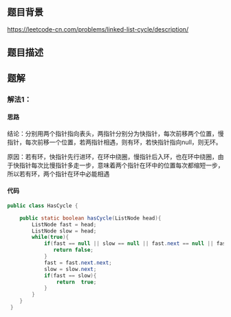 ## 题目背景
https://leetcode-cn.com/problems/linked-list-cycle/description/
## 题目描述

## 题解

### 解法1：

#### 思路
结论：分别用两个指针指向表头，两指针分别分为快指针，每次前移两个位置，慢指针，每次前移一个位置，若两指针相遇，则有环，若快指针指向null，则无环。

原因：若有环，快指针先行进环，在环中绕圈，慢指针后入环，也在环中绕圈，由于快指针每次比慢指针多走一步，意味着两个指针在环中的位置每次都缩短一步，所以若有环，两个指针在环中必能相遇
#### 代码
```java
public class HasCycle {

    public static boolean hasCycle(ListNode head){
        ListNode fast = head;
        ListNode slow = head;
        while(true){
            if(fast == null || slow == null || fast.next == null || fast.next.next == null){
               return false;
            }
            fast = fast.next.next;
            slow = slow.next;
            if(fast == slow){
                return  true;
            }
        }
    }
 }
```
